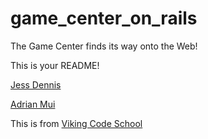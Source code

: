 game_center_on_rails
====================

The Game Center finds its way onto the Web!

This is your README!

[Jess Dennis](https://github.com/essian/assignment_rails_connect4.git)

[Adrian Mui](https://github.com/adrianmui/assignment_rails_connect4.git)

This is from [Viking Code School](http://vikingcodeschool.com)

